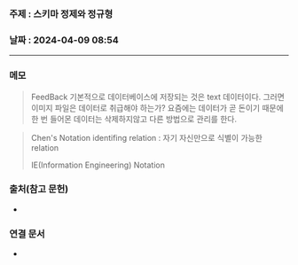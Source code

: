 ### 주제 : 스키마 정제와 정규형

### 날짜 : 2024-04-09 08:54
----
### 메모
> FeedBack
> 기본적으로 데이터베이스에 저장되는 것은 text 데이터이다. 그러면 이미지 파일은 데이터로 취급해야 하는가?
> 요즘에는 데이터가 곧 돈이기 때문에 한 번 들어몬 데이터는 삭제하지않고 다른 방법으로 관리를 한다.

> Chen's Notation
> identifing relation : 자기 자신만으로 식별이 가능한 relation
> 
> IE(Information Engineering) Notation
> 

### 출처(참고 문헌)
-

### 연결 문서
-
